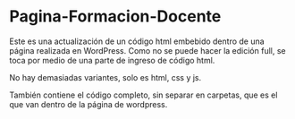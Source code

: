 # Pagina-Formacion-Docente

Este es una actualización de un código html embebido dentro de una página realizada en WordPress. Como no se puede hacer la edición full, se toca por medio de una parte de ingreso de código html.

No hay demasiadas variantes, solo es html, css y js. 

También contiene el código completo, sin separar en carpetas, que es el que van dentro de la página de wordpress. 
